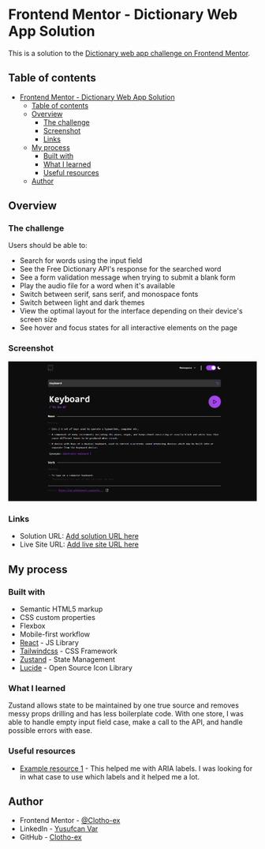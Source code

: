 # Frontend Mentor - Dictionary Web App Solution

This is a solution to the [Dictionary web app challenge on Frontend Mentor](https://www.frontendmentor.io/challenges/dictionary-web-app-h5wwnyuKFL).

## Table of contents

- [Frontend Mentor - Dictionary Web App Solution](#frontend-mentor---dictionary-web-app-solution)
  - [Table of contents](#table-of-contents)
  - [Overview](#overview)
    - [The challenge](#the-challenge)
    - [Screenshot](#screenshot)
    - [Links](#links)
  - [My process](#my-process)
    - [Built with](#built-with)
    - [What I learned](#what-i-learned)
    - [Useful resources](#useful-resources)
  - [Author](#author)

## Overview

### The challenge

Users should be able to:

- Search for words using the input field
- See the Free Dictionary API's response for the searched word
- See a form validation message when trying to submit a blank form
- Play the audio file for a word when it's available
- Switch between serif, sans serif, and monospace fonts
- Switch between light and dark themes
- View the optimal layout for the interface depending on their device's screen size
- See hover and focus states for all interactive elements on the page

### Screenshot

![](/public/project-screenshot.png)

### Links

- Solution URL: [Add solution URL here](https://your-solution-url.com)
- Live Site URL: [Add live site URL here](https://your-live-site-url.com)

## My process

### Built with

- Semantic HTML5 markup
- CSS custom properties
- Flexbox
- Mobile-first workflow
- [React](https://reactjs.org/) - JS Library
- [Tailwindcss](https://tailwindcss.com/) - CSS Framework
- [Zustand](https://zustand-demo.pmnd.rs/) - State Management
- [Lucide](https://lucide.dev/) - Open Source Icon Library

### What I learned

Zustand allows state to be maintained by one true source and removes messy props drilling and has less boilerplate code. With one store, I was able to handle empty input field case, make a call to the API, and handle possible errors with ease. 

### Useful resources

- [Example resource 1](https://medium.com/@tilakOli/a-short-guide-to-accessibility-in-reactjs-and-the-importance-of-aria-for-accessibility-7278139930e9) - This helped me with ARIA labels. I was looking for in what case to use which labels and it helped me a lot.

## Author

- Frontend Mentor - [@Clotho-ex](https://www.frontendmentor.io/profile/Clotho-ex)
- LinkedIn - [Yusufcan Var](https://www.linkedin.com/in/clotho/)
- GitHub - [Clotho-ex](https://www.twitter.com/yourusername)

